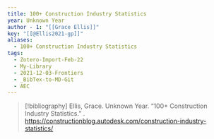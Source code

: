 ```yaml
---
title: 100+ Construction Industry Statistics
year: Unknown Year
author - 1: "[[Grace Ellis]]"
key: "[[@Ellis2021-gp]]"
aliases:
  - 100+ Construction Industry Statistics
tags:
  - Zotero-Import-Feb-22
  - My-Library
  - 2021-12-03-Frontiers
  - _BibTex-to-MD-Git
  - AEC
---
```


> [!bibliography]
> Ellis, Grace. Unknown Year. “100+ Construction Industry Statistics.” . https://constructionblog.autodesk.com/construction-industry-statistics/